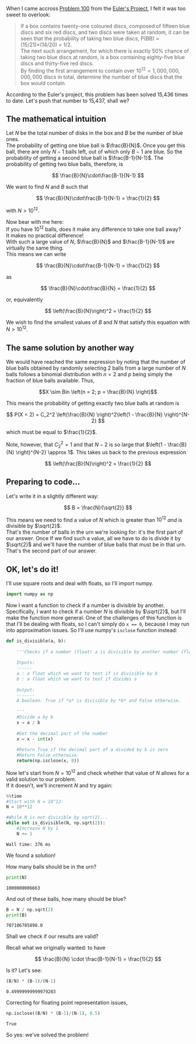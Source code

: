 
When I came accross [Problem 100](https://projecteuler.net/problem=100) from the [Euler's Project](https://projecteuler.net/about), I felt it was too sweet to overlook:

>If a box contains twenty-one coloured discs, composed of fifteen blue discs and six red discs, and two discs were taken at random, it can be seen that the probability of taking two blue discs, P(BB) = (15/21)×(14/20) = 1/2.  
The next such arrangement, for which there is exactly 50% chance of taking two blue discs at random, is a box containing eighty-five blue discs and thirty-five red discs.  
By finding the first arrangement to contain over $10^{12} = 1,000,000,000,000$ discs in total, determine the number of blue discs that the box would contain.

According to the Euler's project, this problem has been solved 15,436 times to date.
Let's push that number to 15,437, shall we?

## The mathematical intuition

Let $N$ be the total number of disks in the box and $B$ be the number of blue ones.  
The probability of getting one blue ball is $\frac{B}{N}$. Once you get this ball, there are only $N-1$ balls left, out of which only $B-1$ are blue. So the probability of getting a second blue ball is $\frac{B-1}{N-1}$. The probability of getting two blue balls, therefore, is 

$$
\frac{B}{N}\cdot\frac{B-1}{N-1}
$$

We want to find $N$ and $B$ such that

$$
\frac{B}{N}\cdot\frac{B-1}{N-1} = \frac{1}{2}
$$

with $N > 10^{12}$.

Now bear with me here:  
If you have $10^{12}$ balls, does it make any difference to take one ball away?  
It makes no practical difference!  
With such a large value of $N$, $\frac{B}{N}$ and $\frac{B-1}{N-1}$ are virtually the same thing.  
This means we can write  

$$
\frac{B}{N}\cdot\frac{B-1}{N-1} = \frac{1}{2}
$$

as

$$
\frac{B}{N}\cdot\frac{B}{N} = \frac{1}{2}
$$

or, equivalently

$$
\left(\frac{B}{N}\right)^2 = \frac{1}{2}
$$

We wish to find the smallest values of $B$ and $N$ that satisfy this equation with $N > 10^{12}$.


## The same solution by another way

We would have reached the same expression by noting that the number of blue balls obtained by randomly selecting 2 balls from a large number of $N$ balls follows a binomial distribution with $n = 2$ and $p$ being simply the fraction of blue balls available. Thus, 

$$X \sim Bin \left(n = 2; p = \frac{B}{N} \right)$$

This means the probability of getting exactly two blue balls at random is

$$
P(X = 2) = C_2^2 \left(\frac{B}{N} \right)^2\left(1 - \frac{B}{N} \right)^{N-2} 
$$

which must be equal to $\frac{1}{2}$.

Note, however, that $C_2^2 = 1$ and that $N-2$ is so large that $\left(1 - \frac{B}{N} \right)^{N-2} \approx 1$. This takes us back to the previous expression

$$
\left(\frac{B}{N}\right)^2 = \frac{1}{2}
$$

## Preparing to code...

Let's write it in a slightly different way:

$$
B = \frac{N}{\sqrt{2}}
$$

This means we need to find a value of $N$ which is greater than $10^{12}$ *and* is divisible by $\sqrt{2}$.  
That's the number of balls in the urn we're looking for: it's the first part of our answer.
Once If we find such a value, all we have to do is divide it by $\sqrt{2}$ and we'll have the number of blue balls that must be in that urn. That's the second part of our answer.

## OK, let's do it!

I'll use square roots and deal with floats, so I'll import numpy.


```python
import numpy as np
```

Now I want a function to check if a number is divisible by another. Specifically, I want to check if a number $N$ is divisible by $\sqrt{2}$, but I'll make the function more general. One of the challenges of this function is that I'll be dealing with floats, so I can't simply do `x == 0`, because I may run into approximation issues. So I'll use numpy's `isclose` function instead:


```python
def is_divisible(a, b):
    
    '''Checks if a number (float) a is divisible by another number (float) b.
    
    Inputs:
    ------
    a : a float which we want to test if is divisible by b
    b : a float which we want to test if divides a
    
    Output:
    -------
    A boolean. True if *a* is divisible by *b* and False otherwise.
    
    '''
    #Divide a by b
    x = a / b 
    
    #Get the decimal part of the number
    x = x - int(x) 
    
    #Return True if the decimal part of a divided by b is zero
    #Return False otherwise.
    return(np.isclose(x, 0)) 
```

Now let's start from $N = 10^{12}$ and check whether that value of $N$ allows for a valid solution to our problem.  
If it doesn't, we'll increment $N$ and try again:


```python
%%time
#Start with N = 10^12:
N = 10**12

#While N is not divisible by sqrt(2)...
while not is_divisible(N, np.sqrt(2)):
    #Increase N by 1
    N += 1
```

    Wall time: 376 ms
    

We found a solution!

How many balls should be in the urn?


```python
print(N)
```

    1000000006663
    

And out of these balls, how many should be blue?


```python
B = N / np.sqrt(2)
print(B)
```

    707106785898.0
    

Shall we check if our results are valid?

Recall what we originally wanted: to have 

$$
\frac{B}{N} \cdot \frac{B-1}{N-1} = \frac{1}{2}
$$

Is it? Let's see:


```python
(B/N) * (B-1)/(N-1)
```




    0.49999999999979283



Correcting for floating point representation issues, 


```python
np.isclose((B/N) * (B-1)/(N-1), 0.5)
```




    True



So yes: we've solved the problem!
